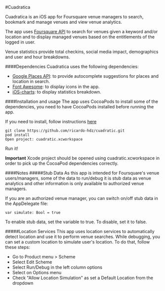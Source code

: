 #Cuadratica

Cuadratica is an iOS app for Foursquare venue managers to search, bookmark and manage venues and view venue analytics.

The app uses [Foursquare API](https://developer.foursquare.com/) to search for venues given a keyword and/or location and to display managed venues based on the entitlements of the logged in user.

Venue statistics provide total checkins, social media impact, demographics and user and hour breakdowns.

####Dependencies
Cuadratica uses the following dependencies:

- [Google Places API](https://developers.google.com/places/ios-api/start): to provide autocomplete suggestions for places and location in search.
- [Font Awesome](https://github.com/thii/FontAwesome.swift): to display icons in the app.
- [iOS-charts](https://github.com/danielgindi/ios-charts): to display statistics breakdown.

####Installation and usage
The app uses CocoaPods to install some of the dependencies, you need to have CocoaPods installed before running the app.

If you need to install, follow instructions [here](https://guides.cocoapods.org/using/getting-started.html)

```
git clone https://github.com/ricardo-hdz/cuadratic.git
pod install
Open project: cuadratic.xcworkspace
```
Run it!

**Important** Xcode project should be opened using cuadratic.xcworkspace in order to pick up the CocoaPod dependencies correctly.

####Notes
#####Stub Data
As this app is intended for Foursquare's venue users/managers, some of the  data to run/debug it is stub data as venue analytics and other information is only available to authorized venue managers.

If you are an authorized venue manager, you can switch on/off stub data in the AppDelegate file:

`var simulate: Bool = true`

To enable stub data, set the variable to true. To disable, set it to false.

#####Location Services
This app uses location services to automatically detect location and use it to perform venue searches. While debugging, you can set a custom location to simulate user's location. To do that, follow these steps:

- Go to Product menu > Scheme
- Select Edit Scheme
- Select Run/Debug in the left column options
- Select on Options menu
- Check "Allow Location Simulation" as set a Default Location from the dropdown
